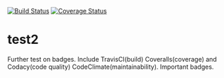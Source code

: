 [![Build Status](https://travis-ci.org/engpetermwangi/test2.svg?branch=master)](https://travis-ci.org/engpetermwangi/test2) [![Coverage Status](https://coveralls.io/repos/github/engpetermwangi/test2/badge.svg?branch=master)](https://coveralls.io/github/engpetermwangi/test2?branch=master)
# test2
Further test on badges. Include TravisCI(build) Coveralls(coverage) and Codacy(code quality) CodeClimate(maintainability).
Important badges.
